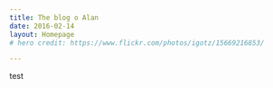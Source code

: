 ```yaml
---
title: The blog o Alan
date: 2016-02-14
layout: Homepage
# hero credit: https://www.flickr.com/photos/igotz/15669216853/

---
```


test
